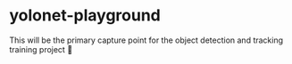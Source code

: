 # yolonet-playground

This will be the primary capture point for the object detection and tracking training project :pizza:
